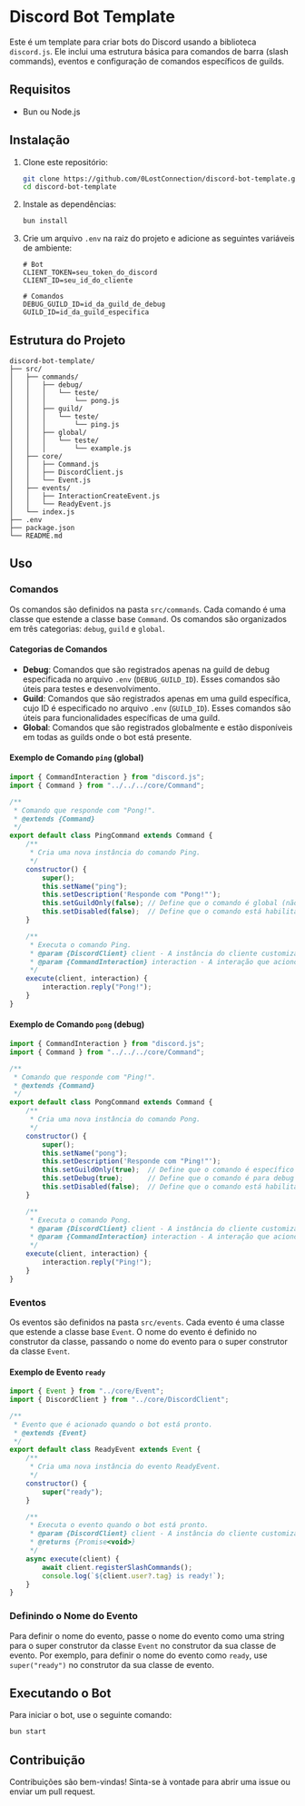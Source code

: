 # Discord Bot Template

Este é um template para criar bots do Discord usando a biblioteca `discord.js`. Ele inclui uma estrutura básica para comandos de barra (slash commands), eventos e configuração de comandos específicos de guilds.

## Requisitos

- Bun ou Node.js

## Instalação

1. Clone este repositório:

   ```bash
   git clone https://github.com/0LostConnection/discord-bot-template.git
   cd discord-bot-template
   ```

2. Instale as dependências:

   ```bash
   bun install
   ```

3. Crie um arquivo `.env` na raiz do projeto e adicione as seguintes variáveis de ambiente:

   ```env
   # Bot
   CLIENT_TOKEN=seu_token_do_discord
   CLIENT_ID=seu_id_do_cliente
   
   # Comandos
   DEBUG_GUILD_ID=id_da_guild_de_debug
   GUILD_ID=id_da_guild_especifica
   ```

## Estrutura do Projeto

```plaintext
discord-bot-template/
├── src/
│   ├── commands/
│   │   ├── debug/
│   │   │   └── teste/
│   │   │       └── pong.js
│   │   ├── guild/
│   │   │   └── teste/
│   │   │       └── ping.js
│   │   ├── global/
│   │   │   └── teste/
│   │   │       └── example.js
│   ├── core/
│   │   ├── Command.js
│   │   ├── DiscordClient.js
│   │   └── Event.js
│   ├── events/
│   │   ├── InteractionCreateEvent.js
│   │   └── ReadyEvent.js
│   └── index.js
├── .env
├── package.json
└── README.md
```

## Uso

### Comandos

Os comandos são definidos na pasta `src/commands`. Cada comando é uma classe que estende a classe base `Command`. Os comandos são organizados em três categorias: `debug`, `guild` e `global`.

#### Categorias de Comandos

- **Debug**: Comandos que são registrados apenas na guild de debug especificada no arquivo `.env` (`DEBUG_GUILD_ID`). Esses comandos são úteis para testes e desenvolvimento.
- **Guild**: Comandos que são registrados apenas em uma guild específica, cujo ID é especificado no arquivo `.env` (`GUILD_ID`). Esses comandos são úteis para funcionalidades específicas de uma guild.
- **Global**: Comandos que são registrados globalmente e estão disponíveis em todas as guilds onde o bot está presente.

#### Exemplo de Comando `ping` (global)

```js
import { CommandInteraction } from "discord.js";
import { Command } from "../../../core/Command";

/**
 * Comando que responde com "Pong!".
 * @extends {Command}
 */
export default class PingCommand extends Command {
    /**
     * Cria uma nova instância do comando Ping.
     */
    constructor() {
        super();
        this.setName("ping");
        this.setDescription('Responde com "Pong!"');
        this.setGuildOnly(false); // Define que o comando é global (não específico de uma guild)
        this.setDisabled(false);  // Define que o comando está habilitado
    }

    /**
     * Executa o comando Ping.
     * @param {DiscordClient} client - A instância do cliente customizado do Discord.
     * @param {CommandInteraction} interaction - A interação que acionou o comando.
     */
    execute(client, interaction) {
        interaction.reply("Pong!");
    }
}
```

#### Exemplo de Comando `pong` (debug)

```js
import { CommandInteraction } from "discord.js";
import { Command } from "../../../core/Command";

/**
 * Comando que responde com "Ping!".
 * @extends {Command}
 */
export default class PongCommand extends Command {
    /**
     * Cria uma nova instância do comando Pong.
     */
    constructor() {
        super();
        this.setName("pong");
        this.setDescription('Responde com "Ping!"');
        this.setGuildOnly(true);  // Define que o comando é específico de uma guild
        this.setDebug(true);      // Define que o comando é para debug
        this.setDisabled(false);  // Define que o comando está habilitado
    }

    /**
     * Executa o comando Pong.
     * @param {DiscordClient} client - A instância do cliente customizado do Discord.
     * @param {CommandInteraction} interaction - A interação que acionou o comando.
     */
    execute(client, interaction) {
        interaction.reply("Ping!");
    }
}
```

### Eventos

Os eventos são definidos na pasta `src/events`. Cada evento é uma classe que estende a classe base `Event`. O nome do evento é definido no construtor da classe, passando o nome do evento para o super construtor da classe `Event`.

#### Exemplo de Evento `ready`

```js
import { Event } from "../core/Event";
import { DiscordClient } from "../core/DiscordClient";

/**
 * Evento que é acionado quando o bot está pronto.
 * @extends {Event}
 */
export default class ReadyEvent extends Event {
    /**
     * Cria uma nova instância do evento ReadyEvent.
     */
    constructor() {
        super("ready");
    }

    /**
     * Executa o evento quando o bot está pronto.
     * @param {DiscordClient} client - A instância do cliente customizado do Discord.
     * @returns {Promise<void>}
     */
    async execute(client) {
        await client.registerSlashCommands();
        console.log(`${client.user?.tag} is ready!`);
    }
}
```

### Definindo o Nome do Evento

Para definir o nome do evento, passe o nome do evento como uma string para o super construtor da classe `Event` no construtor da sua classe de evento. Por exemplo, para definir o nome do evento como `ready`, use `super("ready")` no construtor da sua classe de evento.

## Executando o Bot

Para iniciar o bot, use o seguinte comando:

```bash
bun start
```

## Contribuição

Contribuições são bem-vindas! Sinta-se à vontade para abrir uma issue ou enviar um pull request.